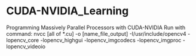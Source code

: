# CUDA-NVIDIA_Learning
Programming Massively Parallel Processors with CUDA-NVIDIA
Run with command: nvcc [all of *.cu] -o [name_file_output] -I/usr/include/opencv4 -lopencv_core -lopencv_highgui -lopencv_imgcodecs -lopencv_imgproc -lopencv_videoio